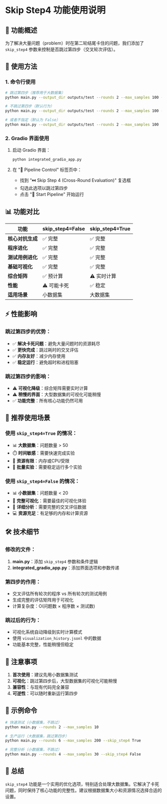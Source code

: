 # Skip Step4 功能使用说明

## 🎯 功能概述

为了解决大量问题（problem）时在第二轮结尾卡住的问题，我们添加了 `skip_step4` 参数来控制是否跳过第四步（交叉轮次评估）。

## 🚀 使用方法

### 1. 命令行使用

```bash
# 跳过第四步（推荐用于大数据集）
python main.py --output_dir outputs/test --rounds 2 --max_samples 100 --skip_step4 True

# 不跳过第四步（默认行为）
python main.py --output_dir outputs/test --rounds 2 --max_samples 100 --skip_step4 False

# 或者不指定（默认为 False）
python main.py --output_dir outputs/test --rounds 2 --max_samples 100
```

### 2. Gradio 界面使用

1. 启动 Gradio 界面：
   ```bash
   python integrated_gradio_app.py
   ```

2. 在 "🚀 Pipeline Control" 标签页中：
   - 找到 "⏭️ Skip Step 4 (Cross-Round Evaluation)" 复选框
   - 勾选此选项以跳过第四步
   - 点击 "🚀 Start Pipeline" 开始运行

## 📊 功能对比

| 功能 | skip_step4=False | skip_step4=True |
|------|------------------|-----------------|
| **核心对抗生成** | ✅ 完整 | ✅ 完整 |
| **程序进化** | ✅ 完整 | ✅ 完整 |
| **测试用例进化** | ✅ 完整 | ✅ 完整 |
| **基础可视化** | ✅ 完整 | ✅ 完整 |
| **综合矩阵** | ✅ 预计算 | ⚠️ 实时计算 |
| **性能** | ⚠️ 可能卡死 | ✅ 稳定 |
| **适用场景** | 小数据集 | 大数据集 |

## ⚡ 性能影响

### 跳过第四步的优势：
- ✅ **解决卡死问题**：避免大量问题时的资源耗尽
- ✅ **更快完成**：跳过耗时的交叉评估
- ✅ **内存友好**：减少内存使用
- ✅ **稳定运行**：避免超时和进程阻塞

### 跳过第四步的影响：
- ⚠️ **可视化降级**：综合矩阵需要实时计算
- ⚠️ **稍慢的界面**：大型数据集的可视化可能稍慢
- ✅ **功能完整**：所有核心功能仍然可用

## 🎯 推荐使用场景

### 使用 `skip_step4=True` 的情况：
- 📊 **大数据集**：问题数量 > 50
- ⏱️ **时间敏感**：需要快速完成实验
- 💾 **资源有限**：内存或CPU受限
- 🔄 **批量实验**：需要稳定运行多个实验

### 使用 `skip_step4=False` 的情况：
- 📊 **小数据集**：问题数量 < 20
- 🎨 **完整可视化**：需要最佳的可视化体验
- 🔬 **详细分析**：需要完整的交叉评估数据
- 💻 **资源充足**：有足够的内存和计算资源

## 🛠️ 技术细节

### 修改的文件：
1. **main.py**：添加 `skip_step4` 参数和条件逻辑
2. **integrated_gradio_app.py**：添加界面选项和参数传递

### 第四步的作用：
- 交叉评估所有轮次的程序 vs 所有轮次的测试用例
- 生成完整的评估矩阵用于可视化
- 计算复杂度：O(问题数 × 程序数 × 测试数)

### 跳过后的行为：
- 可视化系统自动降级到实时计算模式
- 使用 `visualization_history.jsonl` 中的数据
- 功能基本完整，性能稍慢但稳定

## 🚨 注意事项

1. **首次使用**：建议先用小数据集测试
2. **可视化**：跳过第四步后，大型数据集的可视化可能稍慢
3. **兼容性**：与现有代码完全兼容
4. **可逆性**：可以随时重新运行第四步

## 📝 示例命令

```bash
# 快速测试（小数据集，不跳过）
python main.py --rounds 2 --max_samples 10

# 生产运行（大数据集，跳过第四步）
python main.py --rounds 6 --max_samples 200 --skip_step4 True

# 完整分析（小数据集，不跳过）
python main.py --rounds 4 --max_samples 30 --skip_step4 False
```

## 🎉 总结

`skip_step4` 功能是一个实用的优化选项，特别适合处理大数据集。它解决了卡死问题，同时保持了核心功能的完整性。建议根据数据集大小和资源情况选择合适的设置。

